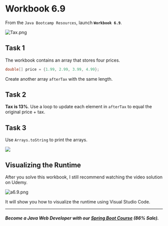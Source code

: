 # Workbook 6.9

From the `Java Bootcamp Resources`, launch **`Workbook 6.9`**.

![Tax.png](https://firebasestorage.googleapis.com/v0/b/learnthepart-75aed.appspot.com/o/images%2Fcbb53ca4-bdbe-4c47-bf36-9fd5811fc693?alt=media&token=92004bac-0350-4b8e-a504-a9028e6aeeac)


## Task 1

The workbook contains an array that stores four prices. 

```java
double[] price = {1.99, 2.99, 3.99, 4.99};
```

Create another array `afterTax` with the same length.

## Task 2

**Tax is 13%**. Use a loop to update each element in `afterTax` to equal the original price + tax.

## Task 3

Use `Arrays.toString` to print the arrays.

![](https://firebasestorage.googleapis.com/v0/b/learnthepart-75aed.appspot.com/o/images%2Fce3775e0-e652-48af-9486-84c16da9c37b?alt=media&token=3dc98c67-5466-4098-9bd4-1acff9952fa5)

## Visualizing the Runtime

After you solve this workbook, I still recommend watching the video solution on Udemy.

![a6.9.png](https://firebasestorage.googleapis.com/v0/b/learnthepart-75aed.appspot.com/o/images%2F7017412d-c731-45ea-8538-2c3ad4c9bff6?alt=media&token=93116937-3a97-4cb5-90d5-391e622dc2e6)

It will show you how to visualize the runtime using Visual Studio Code.

----------
##### Become a Java Web Developer with our [Spring Boot Course](https://udemy-redirect-app.herokuapp.com/spring) (86% Sale).